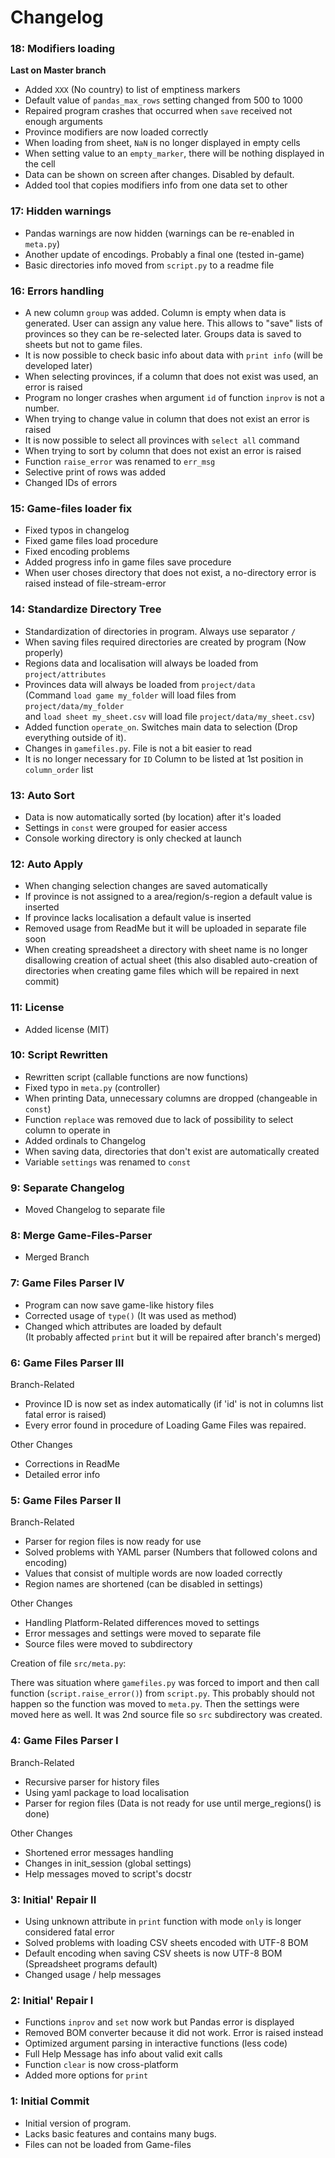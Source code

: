 # Changelog

### 18: Modifiers loading
**Last on Master branch**
- Added `XXX` (No country) to list of emptiness markers
- Default value of `pandas_max_rows` setting changed from 500 to 1000
- Repaired program crashes that occurred when `save` received not enough arguments
- Province modifiers are now loaded correctly
- When loading from sheet, `NaN` is no longer displayed in empty cells
- When setting value to an `empty_marker`, there will be nothing displayed in the cell
- Data can be shown on screen after changes. Disabled by default.
- Added tool that copies modifiers info from one data set to other



### 17: Hidden warnings
- Pandas warnings are now hidden (warnings can be re-enabled in `meta.py`)
- Another update of encodings. Probably a final one (tested in-game)
- Basic directories info moved from `script.py` to a readme file



### 16: Errors handling
- A new column `group` was added. Column is empty when data is generated. User can assign any value here. This allows to "save" lists of provinces so they can be re-selected later. Groups data is saved to sheets but not to game files.
- It is now possible to check basic info about data with `print info` (will be developed later)
- When selecting provinces, if a column that does not exist was used, an error is raised
- Program no longer crashes when argument `id` of function `inprov` is not a number.
- When trying to change value in column that does not exist an error is raised
- It is now possible to select all provinces with `select all` command
- When trying to sort by column that does not exist an error is raised
- Function `raise_error` was renamed to `err_msg`
- Selective print of rows was added
- Changed IDs of errors



### 15: Game-files loader fix
- Fixed typos in changelog
- Fixed game files load procedure
- Fixed encoding problems
- Added progress info in game files save procedure
- When user choses directory that does not exist, a no-directory error is raised instead of file-stream-error



### 14: Standardize Directory Tree
- Standardization of directories in program. Always use separator `/`
- When saving files required directories are created by program (Now properly)
- Regions data and localisation will always be loaded from `project/attributes`
- Provinces data will always be loaded from `project/data`  
    (Command `load game my_folder` will load files from `project/data/my_folder`  
    and `load sheet my_sheet.csv` will load file `project/data/my_sheet.csv`)  
- Added function `operate_on`. Switches main data to selection (Drop everything outside of it).
- Changes in `gamefiles.py`. File is not a bit easier to read
- It is no longer necessary for `ID` Column to be listed at 1st position in `column_order` list



### 13: Auto Sort
- Data is now automatically sorted (by location) after it's loaded
- Settings in `const` were grouped for easier access
- Console working directory is only checked at launch



### 12: Auto Apply
- When changing selection changes are saved automatically
- If province is not assigned to a area/region/s-region a default value is inserted
- If province lacks localisation a default value is inserted
- Removed usage from ReadMe but it will be uploaded in separate file soon
- When creating spreadsheet a directory with sheet name is no longer disallowing creation of actual sheet (this also disabled auto-creation of directories when creating game files which will be repaired in next commit)



### 11: License
- Added license (MIT)



### 10: Script Rewritten
- Rewritten script (callable functions are now functions)
- Fixed typo in `meta.py` (controller)
- When printing Data, unnecessary columns are dropped (changeable in `const`)
- Function `replace` was removed due to lack of possibility to select column to operate in
- Added ordinals to Changelog
- When saving data, directories that don't exist are automatically created
- Variable `settings` was renamed to `const`



### 9: Separate Changelog
- Moved Changelog to separate file



### 8: Merge Game-Files-Parser
- Merged Branch



### 7: Game Files Parser IV
- Program can now save game-like history files
- Corrected usage of `type()` (It was used as method)
- Changed which attributes are loaded by default  
(It probably affected `print` but it will be repaired after branch's merged)



### 6: Game Files Parser III
Branch-Related
- Province ID is now set as index automatically (if 'id' is not in columns list fatal error is raised)
- Every error found in procedure of Loading Game Files was repaired.

Other Changes
- Corrections in ReadMe
- Detailed error info



### 5: Game Files Parser II
Branch-Related
- Parser for region files is now ready for use
- Solved problems with YAML parser (Numbers that followed colons and encoding)
- Values that consist of multiple words are now loaded correctly
- Region names are shortened (can be disabled in settings)

Other Changes
- Handling Platform-Related differences moved to settings
- Error messages and settings were moved to separate file
- Source files were moved to subdirectory

Creation of file `src/meta.py`:

There was situation where `gamefiles.py` was forced to import and then call function (`script.raise_error()`) from `script.py`. This probably should not happen so the function was moved to `meta.py`. Then the settings were moved here as well. It was 2nd source file so `src` subdirectory was created.



### 4: Game Files Parser I
Branch-Related
- Recursive parser for history files
- Using yaml package to load localisation
- Parser for region files (Data is not ready for use until merge_regions() is done)

Other Changes
- Shortened error messages handling
- Changes in init_session (global settings)
- Help messages moved to script's docstr



### 3: Initial' Repair II
- Using unknown attribute in `print` function with mode `only` is longer considered fatal error
- Solved problems with loading CSV sheets encoded with UTF-8 BOM
- Default encoding when saving CSV sheets is now UTF-8 BOM (Spreadsheet programs default)
- Changed usage / help messages



### 2: Initial' Repair I
- Functions `inprov` and `set` now work but Pandas error is displayed
- Removed BOM converter because it did not work. Error is raised instead
- Optimized argument parsing in interactive functions (less code)
- Full Help Message has info about valid exit calls
- Function `clear` is now cross-platform
- Added more options for `print`



### 1: Initial Commit
- Initial version of program.
- Lacks basic features and contains many bugs.
- Files can not be loaded from Game-files
